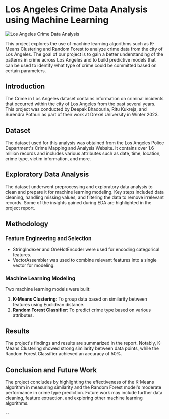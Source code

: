 # Los Angeles Crime Data Analysis using Machine Learning

![Los Angeles Crime Data Analysis]([https://github.com/rkukreja24/Crime-Rate-Prediction-in-LA/blob/main/crimes_in_LA.png])

This project explores the use of machine learning algorithms such as K-Means Clustering and Random Forest to analyze crime data from the city of Los Angeles. The goal of our project is to gain a better understanding of the patterns in crime across Los Angeles and to build predictive models that can be used to identify what type of crime could be committed based on certain parameters.

## Introduction
The Crime in Los Angeles dataset contains information on criminal incidents that occurred within the city of Los Angeles from the past several years. This project was conducted by Deepak Bhadouria, Ritu Kukreja, and Surendra Pothuri as part of their work at Drexel University in Winter 2023.

## Dataset
The dataset used for this analysis was obtained from the Los Angeles Police Department's Crime Mapping and Analysis Website. It contains over 1.6 million records and includes various attributes such as date, time, location, crime type, victim information, and more.

## Exploratory Data Analysis
The dataset underwent preprocessing and exploratory data analysis to clean and prepare it for machine learning modeling. Key steps included data cleaning, handling missing values, and filtering the data to remove irrelevant records. Some of the insights gained during EDA are highlighted in the project report.

## Methodology
### Feature Engineering and Selection
- StringIndexer and OneHotEncoder were used for encoding categorical features.
- VectorAssembler was used to combine relevant features into a single vector for modeling.

### Machine Learning Modeling
Two machine learning models were built:
1. **K-Means Clustering**: To group data based on similarity between features using Euclidean distance.
2. **Random Forest Classifier**: To predict crime type based on various attributes.

## Results
The project's findings and results are summarized in the report. Notably, K-Means Clustering showed strong similarity between data points, while the Random Forest Classifier achieved an accuracy of 50%.

## Conclusion and Future Work
The project concludes by highlighting the effectiveness of the K-Means algorithm in measuring similarity and the Random Forest model's moderate performance in crime type prediction. Future work may include further data cleaning, feature extraction, and exploring other machine learning algorithms.

--

